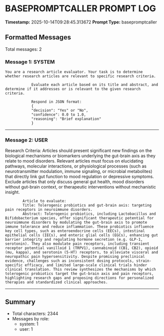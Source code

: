 # BASEPROMPTCALLER PROMPT LOG
**Timestamp:** 2025-10-14T09:28:45.313672
**Prompt Type:** basepromptcaller

## Formatted Messages
Total messages: 2

### Message 1: SYSTEM

```
You are a research article evaluator. Your task is to determine whether research articles are relevant to specific research criteria.

            Evaluate each article based on its title and abstract, and determine if it addresses or is relevant to the given research criteria.

            Respond in JSON format:
            {
            "decision": "Yes" or "No",
            "confidence": 0.0 to 1.0,
            "reasoning": "Brief explanation"
            }
```

---

### Message 2: USER

Research Criteria: Articles should present significant new findings on the biological mechanisms or biomarkers underlying the gut-brain axis as they relate to mood disorders. Relevant articles must focus on elucidating pathways, molecular interactions, or physiological processes (such as neurotransmitter modulation, immune signaling, or microbial metabolites) that directly link gut function to mood regulation or depressive symptoms. Exclude articles that only discuss general gut health, mood disorders without gut-brain context, or therapeutic interventions without mechanistic insight.

            Article to evaluate:
            Title: Tolerogenic probiotics and gut-brain axis: targeting pain receptors in neuroimmune disorders.
            Abstract: Tolerogenic probiotics, including Lactobacillus and Bifidobacterium species, offer significant therapeutic potential for neuroimmune disorders by modulating the gut-brain axis to promote immune tolerance and reduce inflammation. These probiotics influence key cell types, such as enteroendocrine cells (EECs), intestinal epithelial cells (IECs), and enteric glial cells (EGCs), enhancing gut barrier integrity and regulating hormone secretion (e.g. GLP-1, serotonin). They also modulate pain receptors, including transient receptor potential vanilloid 1 (TRPV1), cannabinoid (CB1, CB2), opioid (mu, kappa), and serotonin (5-HT) receptors, to alleviate visceral and neuropathic pain hypersensitivity. Despite promising preclinical evidence, challenges such as inconsistent dosing protocols, strain-specific efficacy, and limited large-scale clinical trials hinder clinical translation. This review synthesizes the mechanisms by which tolerogenic probiotics target the gut-brain axis and pain receptors, highlighting research gaps and proposing directions for personalized therapies and standardized clinical approaches.

---

## Summary
- Total characters: 2344
- Messages by role:
  - system: 1
  - user: 1